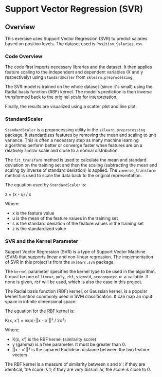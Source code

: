 # Support Vector Regression (SVR)

## Overview

This exercise uses Support Vector Regression (SVR) to predict salaries based on position levels. The dataset used is `Position_Salaries.csv`.

### Code Overview

The code first imports necessary libraries and the dataset. It then applies feature scaling to the independent and dependent variables (X and y respectively) using `StandardScaler` from `sklearn.preprocessing`.

The SVR model is trained on the whole dataset (since it's small) using the Radial basis function (RBF) kernel. The model's prediction is then inverse transformed back to the original scale for interpretation.

Finally, the results are visualized using a scatter plot and line plot.

### StandardScaler

`StandardScaler` is a preprocessing utility in the `sklearn.preprocessing` package. It standardizes features by removing the mean and scaling to unit variance. This is often a necessary step as many machine learning algorithms perform better or converge faster when features are on a relatively similar scale and close to a normal distribution.

The `fit_transform` method is used to calculate the mean and standard deviation on the training set and then the scaling (subtracting the mean and scaling by inverse of standard deviation) is applied. The `inverse_transform` method is used to scale the data back to the original representation.

The equation used by `StandardScaler` is:

z = (x - u) / s

Where:
- x is the feature value
- u is the mean of the feature values in the training set
- s is the standard deviation of the feature values in the training set
- z is the standardized value

### SVR and the Kernel Parameter

Support Vector Regression (SVR) is a type of Support Vector Machine (SVM) that supports linear and non-linear regression. The implementation of SVR in this project is from the `sklearn.svm` package.

The `kernel` parameter specifies the kernel type to be used in the algorithm. It must be one of `linear`, `poly`, `rbf`, `sigmoid`, `precomputed` or a callable. If none is given, `rbf` will be used, which is also the case in this project.

The Radial basis function (RBF) kernel, or Gaussian kernel, is a popular kernel function commonly used in SVM classification. It can map an input space in infinite dimensional space.

The equation for the [RBF kernel](https://en.wikipedia.org/wiki/Radial_basis_function_kernel) is:

K(x, x') = exp(-||x - x'||² / 2&sigma;²)

Where:
- K(x, x') is the RBF kernel (similarity score)
- γ (gamma) is a free parameter. It must be greater than 0.
- ||x - x'||² is the squared Euclidean distance between the two feature vectors.

The RBF kernel is a measure of similarity between x and x': if they are identical, the score is 1; if they are very dissimilar, the score is close to 0.